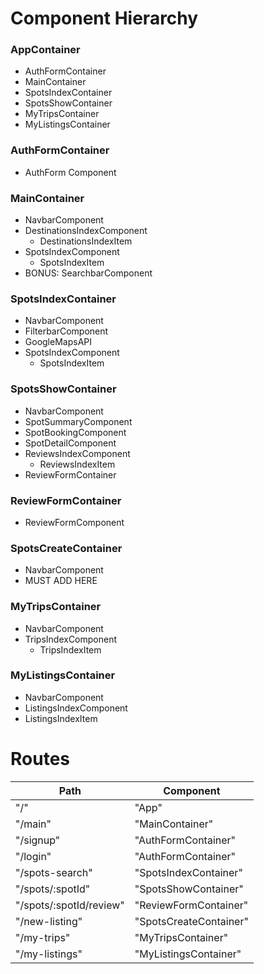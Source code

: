 # Component Hierarchy

### AppContainer

* AuthFormContainer
* MainContainer
* SpotsIndexContainer
* SpotsShowContainer
* MyTripsContainer
* MyListingsContainer

### AuthFormContainer

* AuthForm Component

### MainContainer

* NavbarComponent
* DestinationsIndexComponent
  * DestinationsIndexItem
* SpotsIndexComponent
  * SpotsIndexItem
* BONUS: SearchbarComponent

### SpotsIndexContainer

* NavbarComponent
* FilterbarComponent
* GoogleMapsAPI
* SpotsIndexComponent
  * SpotsIndexItem

### SpotsShowContainer

* NavbarComponent
* SpotSummaryComponent
* SpotBookingComponent
* SpotDetailComponent
* ReviewsIndexComponent
  * ReviewsIndexItem
* ReviewFormContainer

### ReviewFormContainer
* ReviewFormComponent

### SpotsCreateContainer

* NavbarComponent
* MUST ADD HERE

### MyTripsContainer

* NavbarComponent
* TripsIndexComponent
  * TripsIndexItem

### MyListingsContainer

* NavbarComponent
* ListingsIndexComponent
* ListingsIndexItem

# Routes

| Path                    | Component              |
| ----------------------- | ---------------------- |
| "/"                     | "App"                  |
| "/main"                 | "MainContainer"        |
| "/signup"               | "AuthFormContainer"    |
| "/login"                | "AuthFormContainer"    |
| "/spots-search"         | "SpotsIndexContainer"  |
| "/spots/:spotId"        | "SpotsShowContainer"   |
| "/spots/:spotId/review" | "ReviewFormContainer" |
| "/new-listing"          | "SpotsCreateContainer" |
| "/my-trips"             | "MyTripsContainer"     |
| "/my-listings"          | "MyListingsContainer"
